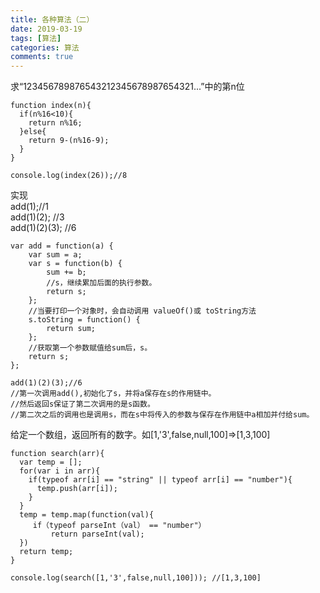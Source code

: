 ```yaml
---
title: 各种算法（二）
date: 2019-03-19
tags: [算法]
categories: 算法
comments: true
---
```


求“123456789876543212345678987654321...”中的第n位
```
function index(n){
  if(n%16<10){
    return n%16;
  }else{
    return 9-(n%16-9);
  }
}

console.log(index(26));//8
```
实现  
add(1);//1    
add(1)(2); //3  
add(1)(2)(3); //6

```
var add = function(a) {
    var sum = a;
    var s = function(b) {
        sum += b;
        //s，继续累加后面的执行参数。
        return s;
    };
    //当要打印一个对象时，会自动调用 valueOf()或 toString方法
    s.toString = function() {
        return sum;
    };
    //获取第一个参数赋值给sum后，s。
    return s;
};

add(1)(2)(3);//6
//第一次调用add(),初始化了s，并将a保存在s的作用链中。
//然后返回s保证了第二次调用的是s函数。
//第二次之后的调用也是调用s，而在s中将传入的参数与保存在作用链中a相加并付给sum。
```
给定一个数组，返回所有的数字。如[1,'3',false,null,100]=>[1,3,100]

```
function search(arr){
  var temp = [];
  for(var i in arr){
    if(typeof arr[i] == "string" || typeof arr[i] == "number"){
      temp.push(arr[i]);
    }
  }
  temp = temp.map(function(val){
     if（typeof parseInt（val） == "number"）
         return parseInt(val);
  })
  return temp;
}

console.log(search([1,'3',false,null,100])); //[1,3,100]
```


